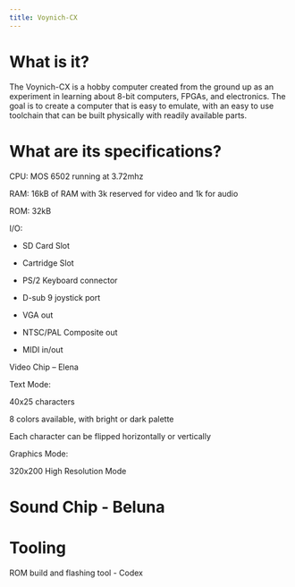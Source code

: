 ```yaml
---
title: Voynich-CX
---
```


What is it?
===========

The Voynich-CX is a hobby computer created from the ground up as an experiment
in learning about 8-bit computers, FPGAs, and electronics. The goal is to create
a computer that is easy to emulate, with an easy to use toolchain that can be
built physically with readily available parts.

What are its specifications?
============================

CPU: MOS 6502 running at 3.72mhz

RAM: 16kB of RAM with 3k reserved for video and 1k for audio

ROM: 32kB

I/O:

-   SD Card Slot

-   Cartridge Slot

-   PS/2 Keyboard connector

-   D-sub 9 joystick port

-   VGA out

-   NTSC/PAL Composite out

-   MIDI in/out

Video Chip – Elena

Text Mode:

40x25 characters

8 colors available, with bright or dark palette

Each character can be flipped horizontally or vertically

Graphics Mode:

320x200 High Resolution Mode

Sound Chip - Beluna
===================

Tooling
=======

ROM build and flashing tool - Codex
